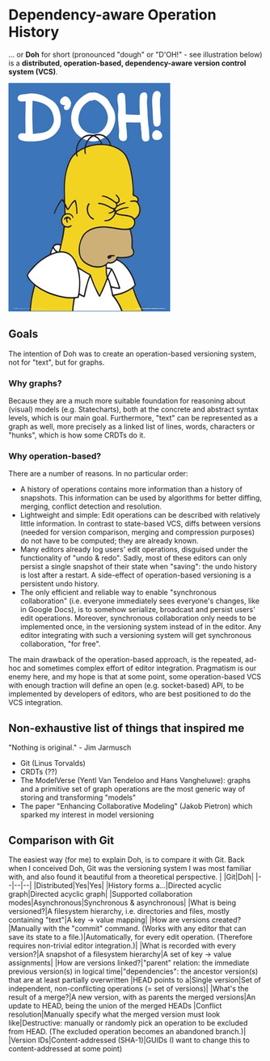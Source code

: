 
# Dependency-aware Operation History
... or **Doh** for short (pronounced "dough" or "D'OH!" - see illustration below) is a **distributed, operation-based, dependency-aware version control system (VCS)**.

![D'oh!](homer.jpg)

## Goals
The intention of Doh was to create an operation-based versioning system, not for "text", but for graphs.

### Why graphs?
Because they are a much more suitable foundation for reasoning about (visual) models (e.g. Statecharts), both at the concrete and abstract syntax levels, which is our main goal. Furthermore, "text" can be represented as a graph as well, more precisely as a linked list of lines, words, characters or "hunks", which is how some CRDTs do it.

### Why operation-based?
There are a number of reasons. In no particular order:
* A history of operations contains more information than a history of snapshots. This information can be used by algorithms for better diffing, merging, conflict detection and resolution.
* Lightweight and simple: Edit operations can be described with relatively little information. In contrast to state-based VCS, diffs between versions (needed for version comparison, merging and compression purposes) do not have to be computed; they are already known.
* Many editors already log users' edit operations, disguised under the functionality of "undo & redo". Sadly, most of these editors can only persist a single snapshot of their state when "saving": the undo history is lost after a restart. A side-effect of operation-based versioning is a persistent undo history.
* The only efficient and reliable way to enable "synchronous collaboration" (i.e. everyone immediately sees everyone's changes, like in Google Docs), is to somehow serialize, broadcast and persist users' edit operations. Moreover, synchronous collaboration only needs to be implemented once, in the versioning system instead of in the editor. Any editor integrating with such a versioning system will get synchronous collaboration, "for free".

The main drawback of the operation-based approach, is the repeated, ad-hoc and sometimes complex effort of editor integration. Pragmatism is our enemy here, and my hope is that at some point, some operation-based VCS with enough traction will define an open (e.g. socket-based) API, to be implemented by developers of editors, who are best positioned to do the VCS integration.

## Non-exhaustive list of things that inspired me
"Nothing is original." - Jim Jarmusch
* Git (Linus Torvalds)
* CRDTs (??)
* The ModelVerse (Yentl Van Tendeloo and Hans Vangheluwe): graphs and a primitive set of graph operations are the most generic way of storing and transforming "models"
* The paper "Enhancing Collaborative Modeling" (Jakob Pietron) which sparked my interest in model versioning

## Comparison with Git
The easiest way (for me) to explain Doh, is to compare it with Git. Back when I conceived Doh, Git was the versioning system I was most familiar with, and also found it beautiful from a theoretical perspective. 
| |Git|Doh|
|--|--|--|
|Distributed|Yes|Yes|
|History forms a...|Directed acyclic graph|Directed acyclic graph|
|Supported collaboration modes|Asynchronous|Synchronous & asynchronous|
|What is being versioned?|A filesystem hierarchy, i.e. directories and files, mostly containing "text"|A key → value mapping|
|How are versions created?|Manually with the "commit" command. (Works with any editor that can save its state to a file.)|Automatically, for every edit operation. (Therefore requires non-trivial editor integration.)|
|What is recorded with every version?|A snapshot of a filesystem hierarchy|A set of key → value assignments|
|How are versions linked?|"parent" relation: the immediate previous version(s) in logical time|"dependencies": the ancestor version(s) that are at least partially overwritten
|HEAD points to a|Single version|Set of independent, non-conflicting operations (= set of versions)|
|What's the result of a merge?|A new version, with as parents the merged versions|An update to HEAD, being the union of the merged HEADs
|Conflict resolution|Manually specify what the merged version must look like|Destructive: manually or randomly pick an operation to be excluded from HEAD. (The excluded operation becomes an abandoned branch.)|
|Version IDs|Content-addressed (SHA-1)|GUIDs (I want to change this to content-addressed at some point)
